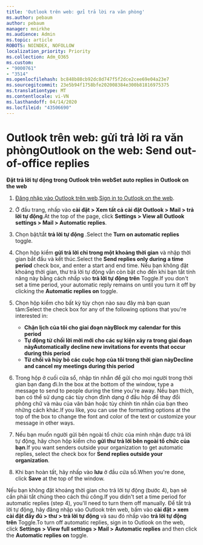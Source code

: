 ```yaml
---
title: 'Outlook trên web: gửi trả lời ra văn phòng'
ms.author: pebaum
author: pebaum
manager: mnirkhe
ms.audience: Admin
ms.topic: article
ROBOTS: NOINDEX, NOFOLLOW
localization_priority: Priority
ms.collection: Adm_O365
ms.custom:
- "9000761"
- "3514"
ms.openlocfilehash: bc848b88cb92dc8d747f5f2dce2cee69e04a23e7
ms.sourcegitcommit: 23e5b94f1758bfe202008384e300b81816975375
ms.translationtype: MT
ms.contentlocale: vi-VN
ms.lasthandoff: 04/14/2020
ms.locfileid: "43506690"
---
```

# <a name="outlook-on-the-web-send-out-of-office-replies"></a><span data-ttu-id="75851-102">Outlook trên web: gửi trả lời ra văn phòng</span><span class="sxs-lookup"><span data-stu-id="75851-102">Outlook on the web: Send out-of-office replies</span></span>

<span data-ttu-id="75851-103">**Đặt trả lời tự động trong Outlook trên web**</span><span class="sxs-lookup"><span data-stu-id="75851-103">**Set auto replies in Outlook on the web**</span></span>

1. <span data-ttu-id="75851-104">[Đăng nhập vào Outlook trên web](https://support.office.com/en-us/article/how-to-sign-in-to-outlook-on-the-web-763fab4d-0138-4814-b450-37fc286bcb79).</span><span class="sxs-lookup"><span data-stu-id="75851-104">[Sign in to Outlook on the web](https://support.office.com/en-us/article/how-to-sign-in-to-outlook-on-the-web-763fab4d-0138-4814-b450-37fc286bcb79).</span></span>

2. <span data-ttu-id="75851-105">Ở đầu trang, nhấp vào **cài đặt > Xem tất cả cài đặt Outlook > Mail > trả lời tự động**.</span><span class="sxs-lookup"><span data-stu-id="75851-105">At the top of the page, click **Settings > View all Outlook settings > Mail > Automatic replies**.</span></span>

3. <span data-ttu-id="75851-106">Chọn bật/tắt **trả lời tự động** .</span><span class="sxs-lookup"><span data-stu-id="75851-106">Select the **Turn on automatic replies** toggle.</span></span>

4. <span data-ttu-id="75851-107">Chọn hộp kiểm **gửi trả lời chỉ trong một khoảng thời gian** và nhập thời gian bắt đầu và kết thúc.</span><span class="sxs-lookup"><span data-stu-id="75851-107">Select the **Send replies only during a time period** check box, and enter a start and end time.</span></span> <span data-ttu-id="75851-108">Nếu bạn không đặt khoảng thời gian, thư trả lời tự động vẫn còn bật cho đến khi bạn tắt tính năng này bằng cách nhấp vào **trả lời tự động trên** Toggle.</span><span class="sxs-lookup"><span data-stu-id="75851-108">If you don't set a time period, your automatic reply remains on until you turn it off by clicking the **Automatic replies on** toggle.</span></span>

5. <span data-ttu-id="75851-109">Chọn hộp kiểm cho bất kỳ tùy chọn nào sau đây mà bạn quan tâm:</span><span class="sxs-lookup"><span data-stu-id="75851-109">Select the check box for any of the following options that you're interested in:</span></span>
    - <span data-ttu-id="75851-110">**Chặn lịch của tôi cho giai đoạn này**</span><span class="sxs-lookup"><span data-stu-id="75851-110">**Block my calendar for this period**</span></span>
    - <span data-ttu-id="75851-111">**Tự động từ chối lời mời mới cho các sự kiện xảy ra trong giai đoạn này**</span><span class="sxs-lookup"><span data-stu-id="75851-111">**Automatically decline new invitations for events that occur during this period**</span></span>
    - <span data-ttu-id="75851-112">**Từ chối và hủy bỏ các cuộc họp của tôi trong thời gian này**</span><span class="sxs-lookup"><span data-stu-id="75851-112">**Decline and cancel my meetings during this period**</span></span>

6. <span data-ttu-id="75851-113">Trong hộp ở cuối cửa sổ, nhập tin nhắn để gửi cho mọi người trong thời gian bạn đang đi.</span><span class="sxs-lookup"><span data-stu-id="75851-113">In the box at the bottom of the window, type a message to send to people during the time you're away.</span></span> <span data-ttu-id="75851-114">Nếu bạn thích, bạn có thể sử dụng các tùy chọn định dạng ở đầu hộp để thay đổi phông chữ và màu của văn bản hoặc tùy chỉnh tin nhắn của bạn theo những cách khác.</span><span class="sxs-lookup"><span data-stu-id="75851-114">If you like, you can use the formatting options at the top of the box to change the font and color of the text or customize your message in other ways.</span></span>

7. <span data-ttu-id="75851-115">Nếu bạn muốn người gửi bên ngoài tổ chức của mình nhận được trả lời tự động, hãy chọn hộp kiểm cho **gửi thư trả lời bên ngoài tổ chức của bạn**.</span><span class="sxs-lookup"><span data-stu-id="75851-115">If you want senders outside your organization to get automatic replies, select the check box for **Send replies outside your organization**.</span></span>

8. <span data-ttu-id="75851-116">Khi bạn hoàn tất, hãy nhấp vào **lưu** ở đầu cửa sổ.</span><span class="sxs-lookup"><span data-stu-id="75851-116">When you're done, click **Save** at the top of the window.</span></span>

<span data-ttu-id="75851-117">Nếu bạn không đặt khoảng thời gian cho trả lời tự động (bước 4), bạn sẽ cần phải tắt chúng theo cách thủ công.</span><span class="sxs-lookup"><span data-stu-id="75851-117">If you didn't set a time period for automatic replies (step 4), you'll need to turn them off manually.</span></span> <span data-ttu-id="75851-118">Để tắt trả lời tự động, hãy đăng nhập vào Outlook trên web, bấm vào **cài đặt > xem cài đặt đầy đủ > thư > trả lời tự động** và sau đó nhấp vào **trả lời tự động trên** Toggle.</span><span class="sxs-lookup"><span data-stu-id="75851-118">To turn off automatic replies, sign in to Outlook on the web, click **Settings > View full settings > Mail > Automatic replies** and then click the **Automatic replies on** toggle.</span></span>
